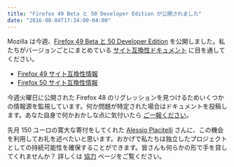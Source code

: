 ```yaml
---
title: "Firefox 49 Beta と 50 Developer Edition が公開されました"
date: "2016-08-04T17:34:00-04:00"
---
```

Mozilla は今週、[Firefox 49 Beta と 50 Developer Edition](https://www.mozilla.org/firefox/channel/) を公開しました。私たちがバージョンごとにまとめている [サイト互換性ドキュメント](https://www.fxsitecompat.com/ja/docs/) に目を通してください。

* [Firefox 49 サイト互換性情報](https://www.fxsitecompat.com/ja/versions/49/)
* [Firefox 50 サイト互換性情報](https://www.fxsitecompat.com/ja/versions/50/)

今週火曜日に公開された Firefox 48 のリグレッションを見つけるためいくつかの情報源を監視しています。何か問題が特定された場合はドキュメントを投稿します。あなた自身で何かおかしな点に気付いたら [ご一報ください](https://www.fxsitecompat.com/ja/contribute/)。

先月 150 ユーロの寛大な寄付をしてくれた [Alessio Placitelli](https://twitter.com/dexterp37) さんに、この機会を利用してお礼を述べたいと思います。おかげで私たちは独立したプロジェクトとしての持続可能性を確保することができます。皆さんも何らかの形で手を貸してくれませんか？ 詳しくは [協力](https://www.fxsitecompat.com/ja/contribute/) ページをご覧ください。
